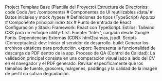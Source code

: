 Project Template Base (Plantilla del Proyecto)
Estructura de Directorios:
code
Code
/src
  /components/     # Componentes de UI reutilizables
  /data/           # Datos iniciales y mock
  /types/          # Definiciones de tipos (TypeScript)
  App.tsx          # Componente principal
  index.tsx        # Punto de entrada de React
Configuración y Stack:
Framework: React con TypeScript.
Estilos: Tailwind CSS para un enfoque utility-first.
Fuente: "Inter", cargada desde Google Fonts.
Dependencias Externas (CDN): html2canvas, jspdf.
Scripts (Conceptuales):
dev: Iniciar el servidor de desarrollo.
build: Generar los archivos estáticos para producción.
export: Representa la funcionalidad de descarga de PDF dentro de la app.
Proceso de QA (Control de Calidad):
La validación principal consiste en una comparación visual lado a lado del CV en el navegador y el PDF generado.
Revisar específicamente que los tamaños de fuente, grosores, márgenes, paddings y la calidad de la imagen de perfil no sufran degradación.